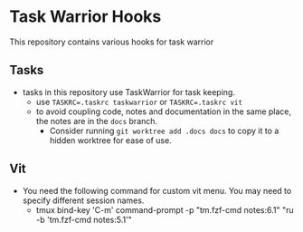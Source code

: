 # Task Warrior Hooks

This repository contains various hooks for task warrior

## Tasks
- tasks in this repository use TaskWarrior for task keeping. 
    - use `TASKRC=.taskrc taskwarrior` or `TASKRC=.taskrc vit`
    - to avoid coupling code, notes and documentation in the same place, 
      the notes are in the `docs` branch. 
        - Consider running `git worktree add .docs docs` to copy it to a hidden
      worktree for ease of use.

## Vit
- You need the following command for custom vit menu. You may need to specify different session names.
  - tmux bind-key 'C-m' command-prompt -p "tm.fzf-cmd notes:6.1" "ru -b 'tm.fzf-cmd notes:5.1'"
